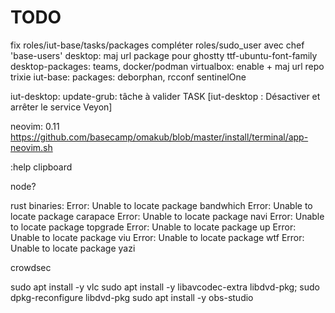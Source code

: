 # TODO

fix roles/iut-base/tasks/packages
compléter roles/sudo_user avec chef 'base-users'
desktop:
  maj url package pour ghostty
  ttf-ubuntu-font-family
desktop-packages: teams, docker/podman
                  virtualbox: enable + maj url repo trixie
iut-base:
  packages: deborphan, rcconf
  sentinelOne

iut-desktop:
  update-grub: tâche à valider
  TASK [iut-desktop : Désactiver et arrêter le service Veyon]

neovim:
  0.11
    <https://github.com/basecamp/omakub/blob/master/install/terminal/app-neovim.sh>

  :help clipboard

node?

rust binaries:
Error: Unable to locate package bandwhich
Error: Unable to locate package carapace
Error: Unable to locate package navi
Error: Unable to locate package topgrade
Error: Unable to locate package up
Error: Unable to locate package viu
Error: Unable to locate package wtf
Error: Unable to locate package yazi

crowdsec

sudo apt install -y vlc
sudo apt install -y libavcodec-extra libdvd-pkg; sudo dpkg-reconfigure libdvd-pkg
sudo apt install -y obs-studio
